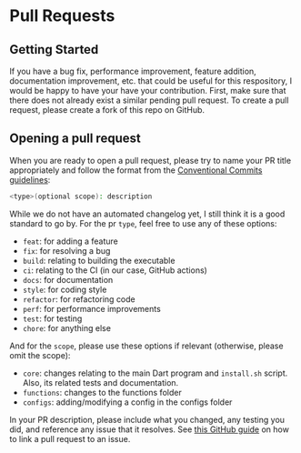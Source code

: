 # Pull Requests

## Getting Started

If you have a bug fix, performance improvement, feature addition, documentation improvement, etc. that could be useful for this respository, I would be happy to have your have your contribution. First, make sure that there does not already exist a similar pending pull request. To create a pull request, please create a fork of this repo on GitHub.

## Opening a pull request

When you are ready to open a pull request, please try to name your PR title appropriately and follow the format from the [Conventional Commits guidelines](https://www.conventionalcommits.org/en/v1.0.0):

```bash
<type>(optional scope): description
```

While we do not have an automated changelog yet, I still think it is a good standard to go by. For the pr `type`, feel free to use any of these options:

- `feat`: for adding a feature
- `fix`: for resolving a bug
- `build`: relating to building the executable
- `ci`: relating to the CI (in our case, GitHub actions)
- `docs`: for documentation
- `style`: for coding style
- `refactor`: for refactoring code
- `perf`: for performance improvements
- `test`: for testing
- `chore`: for anything else

And for the `scope`, please use these options if relevant (otherwise, please omit the scope):

- `core`: changes relating to the main Dart program and `install.sh` script. Also, its related tests and documentation.
- `functions`: changes to the functions folder
- `configs`: adding/modifying a config in the configs folder

In your PR description, please include what you changed, any testing you did, and reference any issue that it resolves. See [this GitHub guide](https://docs.github.com/en/issues/tracking-your-work-with-issues/linking-a-pull-request-to-an-issue) on how to link a pull request to an issue.
